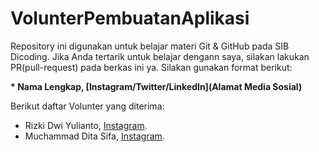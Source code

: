 # VolunterPembuatanAplikasi
Repository ini digunakan untuk belajar materi Git &amp; GitHub pada SIB Dicoding. Jika Anda tertarik untuk belajar dengann saya, silakan lakukan PR(pull-request) pada berkas ini ya. Silakan gunakan format berikut:


**\* Nama Lengkap, [Instagram/Twitter/LinkedIn](Alamat Media Sosial)**


Berikut daftar Volunter yang diterima:

* Rizki Dwi Yulianto, [Instagram](https://www.instagram.com/rizkidy_/).
* Muchammad Dita Sifa, [Instagram](https://www.instagram.com/mch.dita/).
